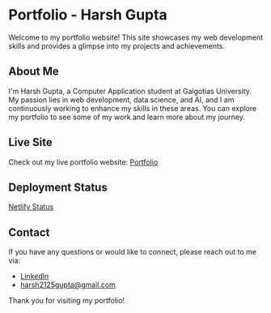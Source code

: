 <h1>Portfolio - Harsh Gupta</h1>
<p>Welcome to my portfolio website! This site showcases my web development skills and provides a glimpse into my projects and achievements.</p>
<section>
<h2>About Me</h2>
<p>I'm Harsh Gupta, a Computer Application student at Galgotias University. My passion lies in web development, data science, and AI, and I am continuously working to enhance my skills in these areas. You can explore my portfolio to see some of my work and learn more about my journey.</p>
</section>
<section>
<h2>Live Site</h2>
<p>Check out my live portfolio website: <a href="https://itsharshportfolio/netlify.app/">Portfolio</a></p>
</section>
<section>
<h2>Deployment Status</h2>
<p><a href="Netlify Status">Netlify Status</a></p>
</section>
<section>
<h2>Contact</h2>
<p>If you have any questions or would like to connect, please reach out to me via:</p>
<ul>
<li><a href="https://www.linkedin.com/in/guptaharsh000/">LinkedIn</a></li>
<li><a href="mailto:harsh2125gupta@gmail.com">harsh2125gupta@gmail.com</a></li>
</ul>
</section>
<footer>
<p>Thank you for visiting my portfolio!</p>
</footer>
